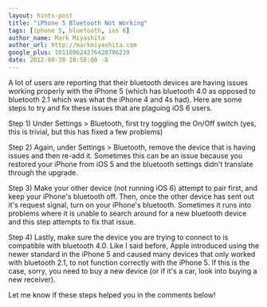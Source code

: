 ```yaml
---
layout: hints-post
title: "iPhone 5 Bluetooth Not Working"
tags: [iphone 5, bluetooth, ios 6]
author_name: Mark Miyashita
author_url: http://markmiyashita.com
google_plus: 101180624276428786239
date: 2012-09-30 10:58:00 -8
---
```


A lot of users are reporting that their bluetooth devices are having issues working properly with the iPhone 5 (which has bluetooth 4.0 as opposed to bluetooth 2.1 which was what the iPhone 4 and 4s had). Here are some steps to try and fix these issues that are plaguing iOS 6 users.

Step 1) Under Settings > Bluetooth, first try toggling the On/Off switch (yes, this is trivial, but this has fixed a few problems)

Step 2) Again, under Settings > Bluetooth, remove the device that is having issues and then re-add it. Sometimes this can be an issue because you restored your iPhone from iOS 5 and the bluetooth settings didn't translate through the upgrade. 

Step 3) Make your other device (not running iOS 6) attempt to pair first, and keep your iPhone's bluetooth off. Then, once the other device has sent out it's request signal, turn on your iPhone's bluetooth. Sometimes it runs into problems where it is unable to search around for a new bluetooth device and this step attempts to fix that issue.

Step 4) Lastly, make sure the device you are trying to connect to is compatible with bluetooth 4.0. Like I said before, Apple introduced using the newer standard in the iPhone 5 and caused many devices that only worked with bluetooth 2.1, to not function correctly with the iPhone 5. If this is the case, sorry, you need to buy a new device (or if it's a car, look into buying a new receiver).

Let me know if these steps helped you in the comments below!
